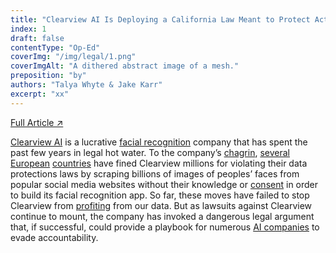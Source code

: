 ```yaml
---
title: "Clearview AI Is Deploying a California Law Meant to Protect Activists From Bogus Lawsuits"
index: 1
draft: false
contentType: "Op-Ed"
coverImg: "/img/legal/1.png"
coverImgAlt: "A dithered abstract image of a mesh."
preposition: "by"
authors: "Talya Whyte & Jake Karr"
excerpt: "xx"
---
```


[Full Article  ↗](https://techpolicy.press/clearview-ai-is-deploying-a-california-law-meant-to-protect-activists-from-bogus-lawsuits/)

[Clearview AI](https://www.nytimes.com/2020/01/18/technology/clearview-privacy-facial-recognition.html) is a lucrative [facial recognition](https://www.nytimes.com/wirecutter/blog/how-facial-recognition-works/) company that has spent the past few years in legal hot water. To the company’s [chagrin](https://www.theguardian.com/technology/2022/may/25/techscape-clearview-ai-facial-recognition-fine), [several](https://techcrunch.com/2023/05/10/clearview-ai-another-cnil-gspr-fine/) [European](https://techcrunch.com/2023/05/10/clearview-ai-another-cnil-gspr-fine/) [countries](https://techcrunch.com/2022/07/13/clearview-greek-ban-order/) have fined Clearview millions for violating their data protections laws by scraping billions of images of peoples’ faces from popular social media websites without their knowledge or [consent](https://jolt.law.harvard.edu/digest/clearview-ai-responds-to-cease-and-desist-letters-by-claiming-first-amendment-right-to-publicly-available-data) in order to build its facial recognition app. So far, these moves have failed to stop Clearview from [profiting](https://www.nytimes.com/2021/07/21/technology/clearview-ai-valuation.html) from our data. But as lawsuits against Clearview continue to mount, the company has invoked a dangerous legal argument that, if successful, could provide a playbook for numerous [AI companies](https://news.artnet.com/art-world/class-action-lawsuit-lensa-ai-prisma-labs-biometric-information-2257096) to evade accountability.

